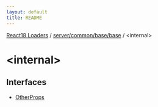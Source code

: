 ```yaml
---
layout: default
title: README
---
```


[React18 Loaders](../../../../../modules.md) / [server/common/base/base](../README.md) / \<internal\>

# \<internal\>

## Interfaces

- [OtherProps](interfaces/OtherProps.md)
